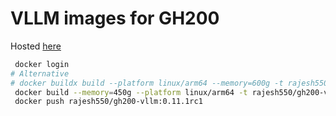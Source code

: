 # VLLM images for GH200

Hosted [here](https://hub.docker.com/repository/docker/rajesh550/gh200-vllm)

```bash
 docker login
# Alternative
# docker buildx build --platform linux/arm64 --memory=600g -t rajesh550/gh200-vllm:0.9.0.1 .
 docker build --memory=450g --platform linux/arm64 -t rajesh550/gh200-vllm:0.11.1rc1 . 2>&1 | tee build.log 
 docker push rajesh550/gh200-vllm:0.11.1rc1
```